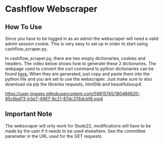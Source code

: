 # Cashflow Webscraper

## How To Use
Since you have to be logged in as an admin the webscraper will need a valid admin session cookie. This is very easy to set up in order to start using cashflow_scraper.py.

In cashflow_scraper.py, there are two empty dictionaries, cookies and headers. The video below shows how to generate these 2 dictionaries. The webpage used to convert the curl command to python dictionaries can be found [here.](https://curlconverter.com/#python) When they are generated, just copy and paste them into the python file and you are set to use the webscraper. Just make sure to also download via pip the libraries requests, html5lib and beautifulsoup4.

https://user-images.githubusercontent.com/58815745/180486620-95c6bd73-b3e7-4967-9c21-87dc376dcbf8.mp4

## Important Note
The webscraper will only work for Studs22, modifications will have to be made by the user if it needs to be used elsewhere. See the committee parameter in the URL used for the GET requests.
